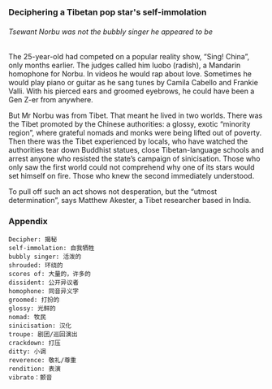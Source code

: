 ### Deciphering a Tibetan pop star's self-immolation

###### Tsewant Norbu was not the bubbly singer he appeared to be

The 25-year-old had competed on a popular reality show, “Sing! China”, only months earlier. The judges called him luobo (radish), a Mandarin homophone for Norbu. In videos he would rap about love. Sometimes he would play piano or guitar as he sang tunes by Camila Cabello and Frankie Valli. With his pierced ears and groomed eyebrows, he could have been a Gen Z-er from anywhere.

But Mr Norbu was from Tibet. That meant he lived in two worlds. There was the Tibet promoted by the Chinese authorities: a glossy, exotic “minority region”, where grateful nomads and monks were being lifted out of poverty. Then there was the Tibet experienced by locals, who have watched the authorities tear down Buddhist statues, close Tibetan-language schools and arrest anyone who resisted the state’s campaign of sinicisation. Those who only saw the first world could not comprehend why one of its stars would set himself on fire. Those who knew the second immediately understood.

To pull off such an act shows not desperation, but the “utmost determination”, says Matthew Akester, a Tibet researcher based in India.

### Appendix
```
Decipher: 揭秘
self-immolation: 自我牺牲
bubbly singer: 活泼的
shrouded: 环绕的
scores of: 大量的，许多的
dissident: 公开异议者
homophone: 同音异义字
groomed: 打扮的
glossy: 光鲜的
nomad: 牧民
sinicisation: 汉化
troupe: 剧团/巡回演出
crackdown: 打压
ditty: 小调
reverence: 敬礼/尊重
rendition: 表演
vibrato：颤音
```